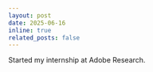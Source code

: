 ```yaml
---
layout: post
date: 2025-06-16
inline: true
related_posts: false
---
```


Started my internship at Adobe Research.
